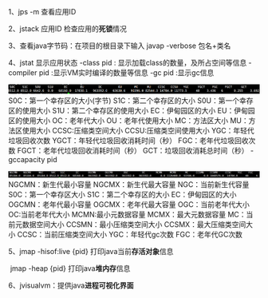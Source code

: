 1、jps -m 查看应用ID 

2、jstack 应用ID  检查应用的**死锁**情况

3、查看java字节码：在项目的根目录下输入 javap -verbose 包名+类名

4、jstat 			显示应用状态
-class pid			: 显示加载class的数量，及所占空间等信息
-compiler pid		:显示VM实时编译的数量等信息
-gc pid		:显示gc信息

![](./picture/jstat参数解析.png)
S0C：第一个幸存区的大小(字节)
S1C：第二个幸存区的大小
S0U：第一个幸存区的使用大小
S1U：第二个幸存区的使用大小
EC：伊甸园区的大小
EU：伊甸园区的使用大小
OC：老年代大小
OU：老年代使用大小
MC：方法区大小
MU：方法区使用大小
CCSC:压缩类空间大小
CCSU:压缩类空间使用大小
YGC：年轻代垃圾回收次数
YGCT：年轻代垃圾回收消耗时间（秒）
FGC：老年代垃圾回收次数
FGCT：老年代垃圾回收消耗时间（秒）
GCT：垃圾回收消耗总时间（秒）
-gccapacity pid

![](./picture/jstat参数解析-gccapacity.png)
NGCMN：新生代最小容量
NGCMX：新生代最大容量
NGC：当前新生代容量
S0C：第一个幸存区大小
S1C：第二个幸存区的大小
EC：伊甸园区的大小
OGCMN：老年代最小容量
OGCMX：老年代最大容量
OGC：当前老年代大小
OC:当前老年代大小
MCMN:最小元数据容量
MCMX：最大元数据容量
MC：当前元数据空间大小
CCSMN：最小压缩类空间大小
CCSMX：最大压缩类空间大小
CCSC：当前压缩类空间大小
YGC：年轻代gc次数
FGC：老年代GC次数

5、jmap -hisof:live {pid} 打印java当前**存活对象**信息

​	jmap -heap {pid} 打印java**堆内存**信息

6、jvisualvm：提供java**进程可视化界面**
